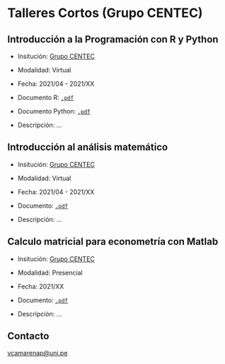 # Talleres Cortos (Grupo CENTEC)



## Introducción a la Programación con R y Python

   - Insitución: [Grupo CENTEC](https://www.facebook.com/grupocentec)
   
   - Modalidad: Virtual
   
   - Fecha: 2021/04 - 2021/XX
   
   - Documento R: [`.pdf`](../main/03/gem2017.pdf)
   
   - Documento Python: [`.pdf`](../main/03/gem2017.pdf)
   
   - Descripción: ...


## Introducción al análisis matemático

   - Insitución: [Grupo CENTEC](https://www.facebook.com/grupocentec)
   
   - Modalidad: Virtual
   
   - Fecha: 2021/04 - 2021/XX
   
   - Documento: [`.pdf`](../main/03/gem2017.pdf)
   
   - Descripción: ...


## Calculo matricial para econometría con Matlab

   - Insitución: [Grupo CENTEC](https://www.facebook.com/grupocentec)
   
   - Modalidad: Presencial
   
   - Fecha: 2021/XX
   
   - Documento: [`.pdf`](../main/03/gem2017.pdf)
   
   - Descripción: ...

## Contacto

vcamarenap@uni.pe
